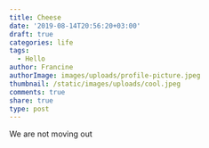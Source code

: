 ```yaml
---
title: Cheese
date: '2019-08-14T20:56:20+03:00'
draft: true
categories: life
tags:
  - Hello
author: Francine
authorImage: images/uploads/profile-picture.jpeg
thumbnail: /static/images/uploads/cool.jpeg
comments: true
share: true
type: post
---
```

We are not moving out
